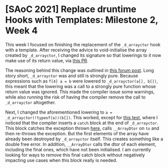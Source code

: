 # [SAoC 2021] Replace druntime Hooks with Templates: Milestone 2, Week 4

This week I focused on finishing the replacement of the `_d_arrayctor` hook with a template.
After receiving the advice to void-initialise the array created by `_d_arrayctor`, I changed its signature so that lowerings to it now make use of its return value, via [this PR](https://github.com/dlang/druntime/pull/3611).

The reasoning behind this change was outlined in [this forum post](https://forum.dlang.org/post/simesvkancmscrtsciwq@forum.dlang.org).
Long story short, `_d_arrayctor` was and still is strongly pure.
Because expressions such as `T[4] a = b` were lowered to `_d_arrayctor(a[], b[])`, this meant that the lowering was a call to a strongly pure function whose return value was ignored.
This made the compiler issue some warnings, while also running the risk of having the compiler remove the call to `_d_arrayctor` altogether. 

Next, I changed the aforementioned lowering to `a = _d_arrayctor(!typeof(a))(b[])`.
This worked, except for [this test](https://cirrus-ci.com/task/4617199160655872?logs=test_druntime#L1548), where I noticed that the compiler inserts a `catch` block at the end of `_d_arrayctor`.
This block catches the exception thrown [here](https://github.com/dlang/druntime/blob/1a2f2158345ece9fc3eec098a55519644bf6dfd0/src/core/internal/array/construction.d#L73), calls `__ArrayDtor` on `to` and then re-throws the exception.
But the first elements of the array have already been destroyed by `_d_arrayctor` itself.
This creates something like a double free error.
In addition, `__ArrayDtor` calls the dtor of each element, including the final ones, which have not been initialised.
I am currently looking for ways to remove this final catch block without negatively impacting use cases when this block really is needed.
